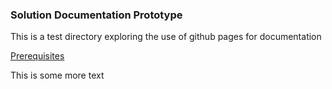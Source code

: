 ---
---

### Solution Documentation Prototype

This is a test directory exploring the use of github pages for documentation


[Prerequisites](http://spandigital.github.io/SolutionDocumentation/DocSource/0.1.0/Prerequisites.html)


This is some more text